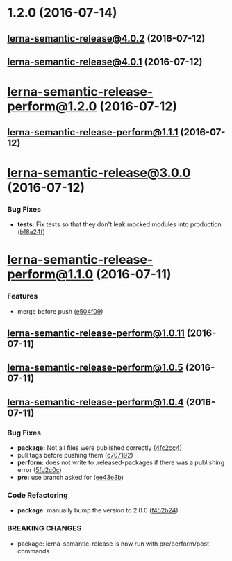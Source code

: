 <a name="1.2.0"></a>
# 1.2.0 (2016-07-14)



<a name="lerna-semantic-release@4.0.2"></a>
## lerna-semantic-release@4.0.2 (2016-07-12)



<a name="lerna-semantic-release@4.0.1"></a>
## lerna-semantic-release@4.0.1 (2016-07-12)



<a name="lerna-semantic-release-perform@1.2.0"></a>
# lerna-semantic-release-perform@1.2.0 (2016-07-12)



<a name="lerna-semantic-release-perform@1.1.1"></a>
## lerna-semantic-release-perform@1.1.1 (2016-07-12)



<a name="lerna-semantic-release@3.0.0"></a>
# lerna-semantic-release@3.0.0 (2016-07-12)


### Bug Fixes

* **tests:** Fix tests so that they don't leak mocked modules into production ([b18a24f](https://github.com/atlassian/lerna-semantic-release/commit/b18a24f))



<a name="lerna-semantic-release-perform@1.1.0"></a>
# lerna-semantic-release-perform@1.1.0 (2016-07-11)


### Features

* merge before push ([e504f09](https://github.com/atlassian/lerna-semantic-release/commit/e504f09))



<a name="lerna-semantic-release-perform@1.0.11"></a>
## lerna-semantic-release-perform@1.0.11 (2016-07-11)



<a name="lerna-semantic-release-perform@1.0.5"></a>
## lerna-semantic-release-perform@1.0.5 (2016-07-11)



<a name="lerna-semantic-release-perform@1.0.4"></a>
## lerna-semantic-release-perform@1.0.4 (2016-07-11)


### Bug Fixes

* **package:** Not all files were published correctly ([4fc2cc4](https://github.com/atlassian/lerna-semantic-release/commit/4fc2cc4))
* pull tags before pushing them ([c707192](https://github.com/atlassian/lerna-semantic-release/commit/c707192))
* **perform:** does not write to .released-packages if there was a publishing error ([5fd2c0c](https://github.com/atlassian/lerna-semantic-release/commit/5fd2c0c))
* **pre:** use branch asked for ([ee43e3b](https://github.com/atlassian/lerna-semantic-release/commit/ee43e3b))


### Code Refactoring

* **package:** manually bump the version to 2.0.0 ([f452b24](https://github.com/atlassian/lerna-semantic-release/commit/f452b24))


### BREAKING CHANGES

* package: lerna-semantic-release is now run with pre/perform/post commands



